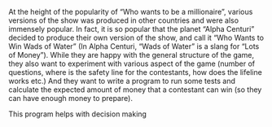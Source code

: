 At the height of the popularity of “Who wants to be a millionaire”, various versions of the show was 
produced in other countries and were also immensely popular. In fact, it is so popular that the planet 
“Alpha Centuri” decided to produce their own version of the show, and call it “Who Wants to Win Wads 
of Water” (In Alpha Centuri, “Wads of Water” is a slang for “Lots of Money”). 
While they are happy with the general structure of the game, they also want to experiment with various 
aspect of the game (number of questions, where is the safety line for the contestants, how does the 
lifeline works etc.) And they want to write a program to run some tests and calculate the expected 
amount of money that a contestant can win (so they can have enough money to prepare).

This program helps with decision making 
